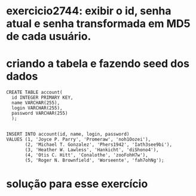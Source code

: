# exercicio2744: exibir o id, senha atual e senha transformada em MD5 de cada usuário.


# criando a tabela e fazendo seed dos dados
```
CREATE TABLE account(
  id INTEGER PRIMARY KEY,
  name VARCHAR(255),
  login VARCHAR(255),
  password VARCHAR(255)
  );
  
  
INSERT INTO account(id, name, login, password)
VALUES (1, 'Joyce P. Parry', 'Promeraw', 'noh1Oozei'),
       (2, 'Michael T. Gonzalez', 'Phers1942', 'Iath3see9bi'),
       (3, 'Heather W. Lawless', 'Hankicht', 'diShono4'),
       (4, 'Otis C. Hitt', 'Conalothe', 'zooFohH7w'),
       (5, 'Roger N. Brownfield', 'Worseente', 'fah7ohNg');
```


# solução para esse exercício

```
